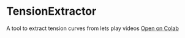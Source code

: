 # TensionExtractor
A tool to extract tension curves from lets play videos
[Open on Colab](https://colab.research.google.com/github/spiderassassin/TensionExtractor/blob/main/TensionExtractor.ipynb)
